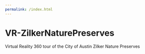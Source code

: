 ```yaml
---
permalink: /index.html
---
```

# VR-ZilkerNaturePreserves
 Virtual Reality 360 tour of the City of Austin Zilker Nature Preserves
